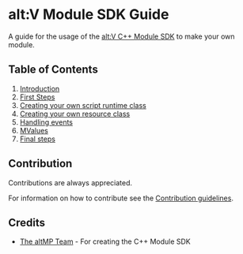 # alt:V Module SDK Guide

A guide for the usage of the [alt:V C++ Module SDK](https://github.com/altmp/cpp-sdk) to make your own module.

## Table of Contents

1. [Introduction](articles/introduction.md)
2. [First Steps](articles/first-steps.md)
3. [Creating your own script runtime class](articles/creating-runtime.md)
4. [Creating your own resource class](articles/creating-resource.md)
5. [Handling events](articles/handling-events.md) 
6. [MValues](articles/mvalues.md)
7. [Final steps](articles/final-steps.md)

## Contribution

Contributions are always appreciated.

For information on how to contribute see the [Contribution guidelines](articles/contributing.md).

## Credits

- [The altMP Team](https://github.com/altmp) - For creating the C++ Module SDK
